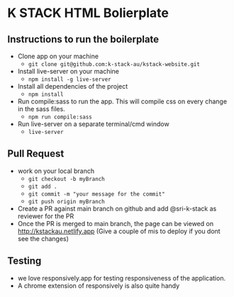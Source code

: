 # K STACK HTML Bolierplate

## Instructions to run the boilerplate
- Clone app on your machine
    - `git clone git@github.com:k-stack-au/kstack-website.git`
- Install live-server on your machine
    - `npm install -g live-server`
- Install all dependencies of the project
    - `npm install`
- Run compile:sass to run the app. This will compile css on every change in the sass files.
    - `npm run compile:sass`
- Run live-server on a separate terminal/cmd window
    - `live-server`

## Pull Request

- work on your local branch
    - `git checkout -b myBranch` 
    - `git add .`
    - `git commit -m "your message for the commit"`
    - `git push origin myBranch`
- Create a PR against main branch on github and add @sri-k-stack as reviewer for the PR
- Once the PR is merged to main branch, the page can be viewed on http://kstackau.netlify.app (Give a couple of mis to deploy if you dont see the changes)

## Testing

- we love responsively.app for testing responsiveness of the application. 
- A chrome extension of responsively is also quite handy
